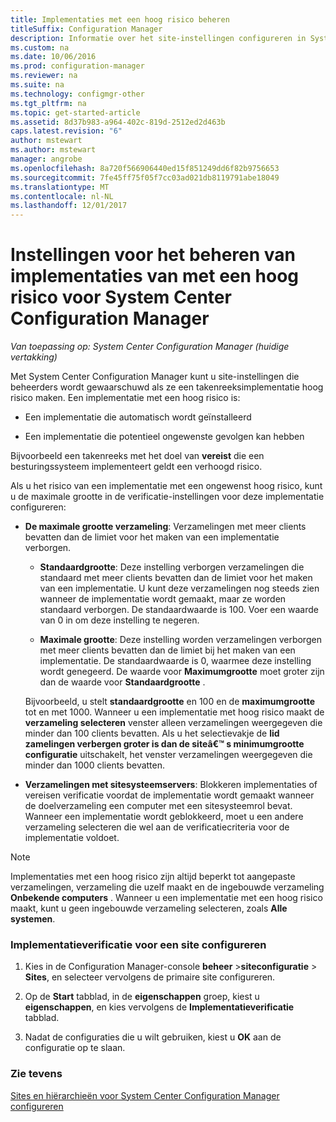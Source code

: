 ```yaml
---
title: Implementaties met een hoog risico beheren
titleSuffix: Configuration Manager
description: Informatie over het site-instellingen configureren in System Center Configuration Manager en beheerders waarschuwen als ze een implementatie met hoog risico maken.
ms.custom: na
ms.date: 10/06/2016
ms.prod: configuration-manager
ms.reviewer: na
ms.suite: na
ms.technology: configmgr-other
ms.tgt_pltfrm: na
ms.topic: get-started-article
ms.assetid: 8d37b983-a964-402c-819d-2512ed2d463b
caps.latest.revision: "6"
author: mstewart
ms.author: mstewart
manager: angrobe
ms.openlocfilehash: 8a720f566906440ed15f851249dd6f82b9756653
ms.sourcegitcommit: 7fe45ff75f05f7cc03ad021db8119791abe18049
ms.translationtype: MT
ms.contentlocale: nl-NL
ms.lasthandoff: 12/01/2017
---
```

# <a name="settings-to-manage-high-risk-deployments-for-system-center-configuration-manager"></a>Instellingen voor het beheren van implementaties van met een hoog risico voor System Center Configuration Manager

*Van toepassing op: System Center Configuration Manager (huidige vertakking)*


Met System Center Configuration Manager kunt u site-instellingen die beheerders wordt gewaarschuwd als ze een takenreeksimplementatie hoog risico maken. Een implementatie met een hoog risico is:  

-   Een implementatie die automatisch wordt geïnstalleerd  

-   Een implementatie die potentieel ongewenste gevolgen kan hebben  

 Bijvoorbeeld een takenreeks met het doel van **vereist** die een besturingssysteem implementeert geldt een verhoogd risico.  

 Als u het risico van een implementatie met een ongewenst hoog risico, kunt u de maximale grootte in de verificatie-instellingen voor deze implementatie configureren:  

-   **De maximale grootte verzameling**: Verzamelingen met meer clients bevatten dan de limiet voor het maken van een implementatie verborgen.  

    -   **Standaardgrootte**: Deze instelling verborgen verzamelingen die standaard met meer clients bevatten dan de limiet voor het maken van een implementatie. U kunt deze verzamelingen nog steeds zien wanneer de implementatie wordt gemaakt, maar ze worden standaard verborgen. De standaardwaarde is 100. Voer een waarde van 0 in om deze instelling te negeren.  

    -   **Maximale grootte**: Deze instelling worden verzamelingen verborgen met meer clients bevatten dan de limiet bij het maken van een implementatie. De standaardwaarde is 0, waarmee deze instelling wordt genegeerd. De waarde voor **Maximumgrootte** moet groter zijn dan de waarde voor **Standaardgrootte** .  

     Bijvoorbeeld, u stelt **standaardgrootte** en 100 en de **maximumgrootte** tot en met 1000. Wanneer u een implementatie met hoog risico maakt de **verzameling selecteren** venster alleen verzamelingen weergegeven die minder dan 100 clients bevatten. Als u het selectievakje de **lid zamelingen verbergen groter is dan de siteâ€™ s minimumgrootte configuratie** uitschakelt, het venster verzamelingen weergegeven die minder dan 1000 clients bevatten.  

-   **Verzamelingen met sitesysteemservers**: Blokkeren implementaties of vereisen verificatie voordat de implementatie wordt gemaakt wanneer de doelverzameling een computer met een sitesysteemrol bevat. Wanneer een implementatie wordt geblokkeerd, moet u een andere verzameling selecteren die wel aan de verificatiecriteria voor de implementatie voldoet.  

> [!NOTE]  
>  Implementaties met een hoog risico zijn altijd beperkt tot aangepaste verzamelingen, verzameling die uzelf maakt en de ingebouwde verzameling **Onbekende computers** . Wanneer u een implementatie met een hoog risico maakt, kunt u geen ingebouwde verzameling selecteren, zoals **Alle systemen**.  

### <a name="to-configure-deployment-verification-for-a-site"></a>Implementatieverificatie voor een site configureren  

1.  Kies in de Configuration Manager-console **beheer** >**siteconfiguratie** > **Sites**, en selecteer vervolgens de primaire site configureren.  

2.  Op de **Start** tabblad, in de **eigenschappen** groep, kiest u **eigenschappen**, en kies vervolgens de **Implementatieverificatie** tabblad.  

3.  Nadat de configuraties die u wilt gebruiken, kiest u **OK** aan de configuratie op te slaan.  

### <a name="see-also"></a>Zie tevens  
 [Sites en hiërarchieën voor System Center Configuration Manager configureren](../../core/servers/deploy/configure/configure-sites-and-hierarchies.md)

